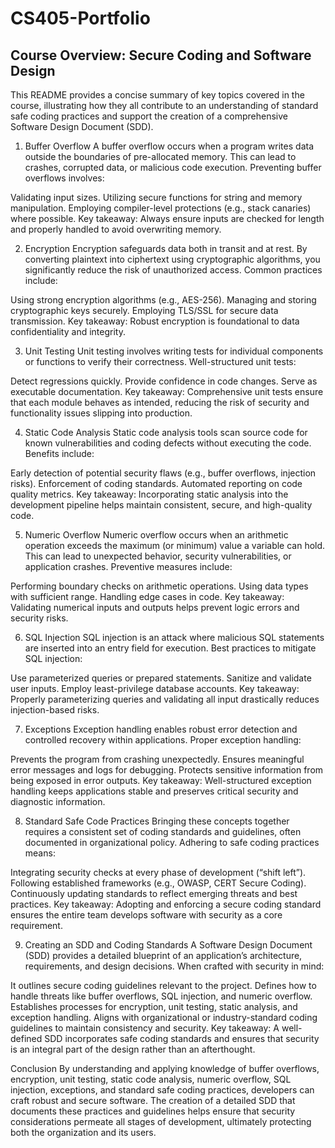 # CS405-Portfolio
## Course Overview: Secure Coding and Software Design
This README provides a concise summary of key topics covered in the course, illustrating how they all contribute to an understanding of standard safe coding practices and support the creation of a comprehensive Software Design Document (SDD).

1. Buffer Overflow
A buffer overflow occurs when a program writes data outside the boundaries of pre-allocated memory. This can lead to crashes, corrupted data, or malicious code execution. Preventing buffer overflows involves:

Validating input sizes.
Utilizing secure functions for string and memory manipulation.
Employing compiler-level protections (e.g., stack canaries) where possible.
Key takeaway: Always ensure inputs are checked for length and properly handled to avoid overwriting memory.

2. Encryption
Encryption safeguards data both in transit and at rest. By converting plaintext into ciphertext using cryptographic algorithms, you significantly reduce the risk of unauthorized access. Common practices include:

Using strong encryption algorithms (e.g., AES-256).
Managing and storing cryptographic keys securely.
Employing TLS/SSL for secure data transmission.
Key takeaway: Robust encryption is foundational to data confidentiality and integrity.

3. Unit Testing
Unit testing involves writing tests for individual components or functions to verify their correctness. Well-structured unit tests:

Detect regressions quickly.
Provide confidence in code changes.
Serve as executable documentation.
Key takeaway: Comprehensive unit tests ensure that each module behaves as intended, reducing the risk of security and functionality issues slipping into production.

4. Static Code Analysis
Static code analysis tools scan source code for known vulnerabilities and coding defects without executing the code. Benefits include:

Early detection of potential security flaws (e.g., buffer overflows, injection risks).
Enforcement of coding standards.
Automated reporting on code quality metrics.
Key takeaway: Incorporating static analysis into the development pipeline helps maintain consistent, secure, and high-quality code.

5. Numeric Overflow
Numeric overflow occurs when an arithmetic operation exceeds the maximum (or minimum) value a variable can hold. This can lead to unexpected behavior, security vulnerabilities, or application crashes. Preventive measures include:

Performing boundary checks on arithmetic operations.
Using data types with sufficient range.
Handling edge cases in code.
Key takeaway: Validating numerical inputs and outputs helps prevent logic errors and security risks.

6. SQL Injection
SQL injection is an attack where malicious SQL statements are inserted into an entry field for execution. Best practices to mitigate SQL injection:

Use parameterized queries or prepared statements.
Sanitize and validate user inputs.
Employ least-privilege database accounts.
Key takeaway: Properly parameterizing queries and validating all input drastically reduces injection-based risks.

7. Exceptions
Exception handling enables robust error detection and controlled recovery within applications. Proper exception handling:

Prevents the program from crashing unexpectedly.
Ensures meaningful error messages and logs for debugging.
Protects sensitive information from being exposed in error outputs.
Key takeaway: Well-structured exception handling keeps applications stable and preserves critical security and diagnostic information.

8. Standard Safe Code Practices
Bringing these concepts together requires a consistent set of coding standards and guidelines, often documented in organizational policy. Adhering to safe coding practices means:

Integrating security checks at every phase of development (“shift left”).
Following established frameworks (e.g., OWASP, CERT Secure Coding).
Continuously updating standards to reflect emerging threats and best practices.
Key takeaway: Adopting and enforcing a secure coding standard ensures the entire team develops software with security as a core requirement.

9. Creating an SDD and Coding Standards
A Software Design Document (SDD) provides a detailed blueprint of an application’s architecture, requirements, and design decisions. When crafted with security in mind:

It outlines secure coding guidelines relevant to the project.
Defines how to handle threats like buffer overflows, SQL injection, and numeric overflow.
Establishes processes for encryption, unit testing, static analysis, and exception handling.
Aligns with organizational or industry-standard coding guidelines to maintain consistency and security.
Key takeaway: A well-defined SDD incorporates safe coding standards and ensures that security is an integral part of the design rather than an afterthought.

Conclusion
By understanding and applying knowledge of buffer overflows, encryption, unit testing, static code analysis, numeric overflow, SQL injection, exceptions, and standard safe coding practices, developers can craft robust and secure software. The creation of a detailed SDD that documents these practices and guidelines helps ensure that security considerations permeate all stages of development, ultimately protecting both the organization and its users.
